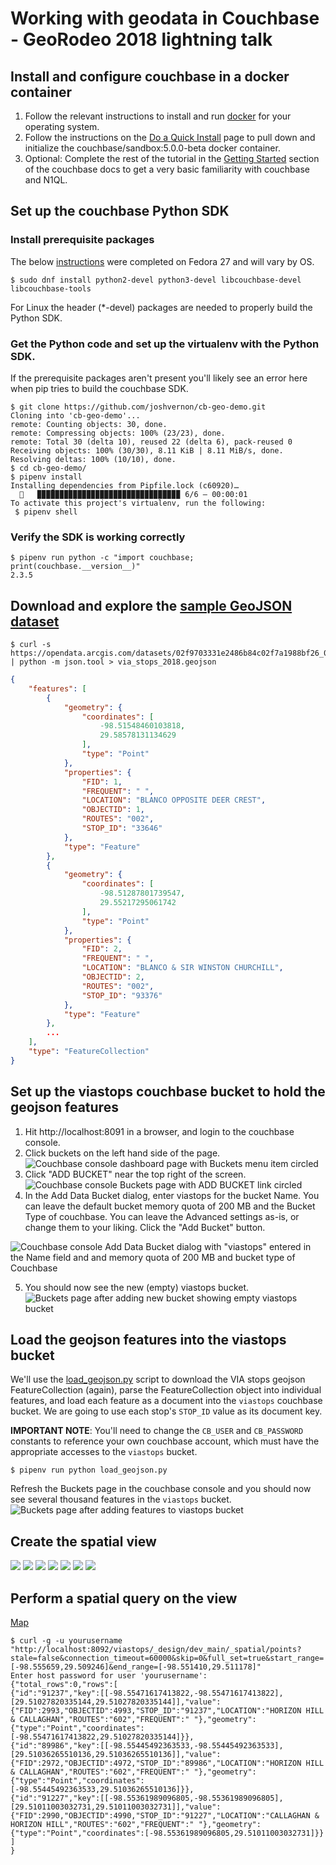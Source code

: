 # Working with geodata in Couchbase - GeoRodeo 2018 lightning talk

## Install and configure couchbase in a docker container
1. Follow the relevant instructions to install and run [docker](https://docs.docker.com/install) for your operating system.
2. Follow the instructions on the [Do a Quick Install](https://developer.couchbase.com/documentation/server/current/getting-started/do-a-quick-install.html) page to pull down and initialize the couchbase/sandbox:5.0.0-beta docker container.
3. Optional: Complete the rest of the tutorial in the [Getting Started](https://developer.couchbase.com/documentation/server/current/getting-started/start-here.html) section of the couchbase docs to get a very basic familiarity with couchbase and N1QL.

## Set up the couchbase Python SDK
### Install prerequisite packages
The below [instructions](https://developer.couchbase.com/documentation/server/current/sdk/python/start-using-sdk.html) were completed on Fedora 27 and will vary by OS.
```
$ sudo dnf install python2-devel python3-devel libcouchbase-devel libcouchbase-tools
```
For Linux the header (*-devel) packages are needed to properly build the Python SDK.
### Get the Python code and set up the virtualenv with the Python SDK.
If the prerequisite packages aren't present you'll likely see an error here when pip tries to build the couchbase SDK.
```shell
$ git clone https://github.com/joshvernon/cb-geo-demo.git
Cloning into 'cb-geo-demo'...
remote: Counting objects: 30, done.
remote: Compressing objects: 100% (23/23), done.
remote: Total 30 (delta 10), reused 22 (delta 6), pack-reused 0
Receiving objects: 100% (30/30), 8.11 KiB | 8.11 MiB/s, done.
Resolving deltas: 100% (10/10), done.
$ cd cb-geo-demo/
$ pipenv install
Installing dependencies from Pipfile.lock (c60920)…
  🐍   ▉▉▉▉▉▉▉▉▉▉▉▉▉▉▉▉▉▉▉▉▉▉▉▉▉▉▉▉▉▉▉▉ 6/6 — 00:00:01
To activate this project's virtualenv, run the following:
 $ pipenv shell
 ```
 ### Verify the SDK is working correctly
 ```
$ pipenv run python -c "import couchbase; print(couchbase.__version__)"
2.3.5
```

## Download and explore the [sample GeoJSON dataset](https://hub.arcgis.com/datasets/VIATransit::via-bus-stops-2018)
```
$ curl -s https://opendata.arcgis.com/datasets/02f9703331e2486b84c02f7a1988bf26_0.geojson | python -m json.tool > via_stops_2018.geojson
```
```json
{
    "features": [
        {
            "geometry": {
                "coordinates": [
                    -98.51548460103818,
                    29.58578131134629
                ],
                "type": "Point"
            },
            "properties": {
                "FID": 1,
                "FREQUENT": " ",
                "LOCATION": "BLANCO OPPOSITE DEER CREST",
                "OBJECTID": 1,
                "ROUTES": "002",
                "STOP_ID": "33646"
            },
            "type": "Feature"
        },
        {
            "geometry": {
                "coordinates": [
                    -98.51287801739547,
                    29.55217295061742
                ],
                "type": "Point"
            },
            "properties": {
                "FID": 2,
                "FREQUENT": " ",
                "LOCATION": "BLANCO & SIR WINSTON CHURCHILL",
                "OBJECTID": 2,
                "ROUTES": "002",
                "STOP_ID": "93376"
            },
            "type": "Feature"
        },
        ...
    ],
    "type": "FeatureCollection"
}
```

## Set up the viastops couchbase bucket to hold the geojson features
1. Hit http://localhost:8091 in a browser, and login to the couchbase console.
2. Click buckets on the left hand side of the page.
![Couchbase console dashboard page with Buckets menu item circled](/images/dashboard.png)
3. Click "ADD BUCKET" near the top right of the screen.
![Couchbase console Buckets page with ADD BUCKET link circled](/images/add-bucket.png)
4. In the Add Data Bucket dialog, enter viastops for the bucket Name. You can leave the default bucket memory quota of 200 MB and the Bucket Type of couchbase. You can leave the Advanced settings as-is, or change them to your liking. Click the "Add Bucket" button.

![Couchbase console Add Data Bucket dialog with "viastops" entered in the Name field and and memory quota of 200 MB and bucket type of Couchbase](/images/add-bucket-dialog.png)

5. You should now see the new (empty) viastops bucket.
![Buckets page after adding new bucket showing empty viastops bucket](/images/new-bucket.png)

## Load the geojson features into the viastops bucket
We'll use the [load_geojson.py](/load_geojson.py) script to download the VIA stops geojson FeatureCollection (again), parse the FeatureCollection object into individual features, and load each feature as a document into the `viastops` couchbase bucket. We are going to use each stop's `STOP_ID` value as its document key. 

**IMPORTANT NOTE**: You'll need to change the `CB_USER` and `CB_PASSWORD` constants to reference your own couchbase account, which must have the appropriate accesses to the `viastops` bucket.
```
$ pipenv run python load_geojson.py
```
Refresh the Buckets page in the couchbase console and you should now see several thousand features in the `viastops` bucket.
![Buckets page after adding features to viastops bucket](/images/viastops-with-features.png)

## Create the spatial view
![](/images/indexes.png)
![](/images/views.png)
![](/images/views-2.png)
![](/images/create-spatial-view.png)
![](/images/edit.png)
![](/images/spatial-index-code-1.png)
![](/images/spatial-index-code-2.png)

## Perform a spatial query on the view
[Map](https://arcg.is/1CebOf)
```
$ curl -g -u yourusername "http://localhost:8092/viastops/_design/dev_main/_spatial/points?stale=false&connection_timeout=60000&skip=0&full_set=true&start_range=[-98.555659,29.509246]&end_range=[-98.551410,29.511178]"
Enter host password for user 'yourusername':
{"total_rows":0,"rows":[
{"id":"91237","key":[[-98.55471617413822,-98.55471617413822],[29.51027820335144,29.51027820335144]],"value":{"FID":2993,"OBJECTID":4993,"STOP_ID":"91237","LOCATION":"HORIZON HILL & CALLAGHAN","ROUTES":"602","FREQUENT":" "},"geometry":{"type":"Point","coordinates":[-98.55471617413822,29.51027820335144]}},
{"id":"89986","key":[[-98.55445492363533,-98.55445492363533],[29.51036265510136,29.51036265510136]],"value":{"FID":2972,"OBJECTID":4972,"STOP_ID":"89986","LOCATION":"HORIZON HILL & CALLAGHAN","ROUTES":"602","FREQUENT":" "},"geometry":{"type":"Point","coordinates":[-98.55445492363533,29.51036265510136]}},
{"id":"91227","key":[[-98.55361989096805,-98.55361989096805],[29.51011003032731,29.51011003032731]],"value":{"FID":2990,"OBJECTID":4990,"STOP_ID":"91227","LOCATION":"CALLAGHAN & HORIZON HILL","ROUTES":"602","FREQUENT":" "},"geometry":{"type":"Point","coordinates":[-98.55361989096805,29.51011003032731]}}
]
}
```